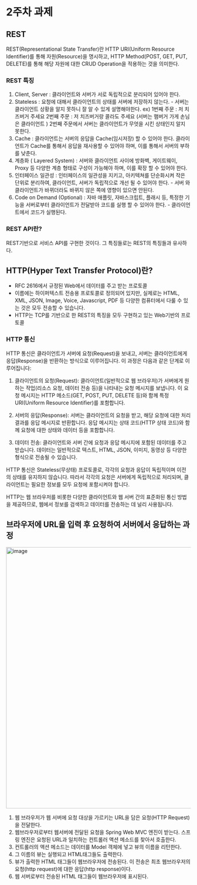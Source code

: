 # 2주차 과제

## REST
REST(Representational State Transfer)란 HTTP URI(Uniform Resource Identifier)를 통해 자원(Resource)을 명시하고, HTTP Method(POST, GET, PUT, DELETE)를 통해 해당 자원에 대한 CRUD Operation을 적용하는 것을 의미한다.
### REST 특징
1. Client, Server : 클라이언트와 서버가 서로 독립적으로 분리되어 있어야 한다.
2. Stateless : 요청에 대해서 클라이언트의 상태를 서버에 저장하지 않는다. - 서버는 클라이언트 상황을 알지 못하니 잘 알 수 있게 설명해야한다. ex) 1번째 주문 : 저 치즈버거 주세요 2번째 주문 : 저 치즈버거랑 콜라도 주세요 (서버는 햄버거 가게 손님은 클라이언트 ) 2번째 주문에서 서버는 클라이언트가 무엇을 시킨 상태인지 알지 못한다.
3. Cache : 클라이언트는 서버의 응답을  Cache(임시저장) 할 수 있어야 한다. 클라이언트가 Cache를 통해서 응답을 재사용할 수 있어야 하며, 이를 통해서 서버의 부하를 낮춘다.
4. 계층화 ( Layered System) : 서버와 클라이언트 사이에 방화벽, 게이트웨이, Proxy 등 다양한 계층 형태로 구성이 가능해야 하며, 이를 확장 할 수 있어야 한다.
5. 인터페이스 일관성 : 인터페이스의 일관성을 지키고, 아키텍쳐를 단순화시켜 작은 단위로 분리하여, 클라이언트, 서버가 독립적으로 개선 될 수 있어야 한다. - 서버 와 클라이언트가 바뀌더라도 바뀌지 않은 쪽에 영향이 있으면 안된다.
6. Code on Demand (Optional) : 자바 애플릿, 자바스크립트, 플래시 등, 특정한 기능을 서버로부터 클라이언트가 전달받아 코드를 실행 할 수 있어야 한다. - 클라이언트에서 코드가 실행된다.
### REST API란?

REST기반으로 서비스 API를 구현한 것이다.
그 특징들로는 REST의 특징들과 유사하다.

## HTTP(Hyper Text Transfer Protocol)란?
- RFC 2616에서 규정된 Web에서 데이터를 주고 받는 프로토콜
- 이름에는 하이퍼텍스트 전송용 프로토콜로 정의되어 있지만, 실제로는 HTML, XML, JSON, Image, Voice, Javascript, PDF 등 다양한 컴퓨터에서 다룰 수 있는 것은 모두 전송할 수 있습니다.
- HTTP는 TCP를 기반으로 한 REST의 특징을 모두 구현하고 있는 Web기반의 프로토콜

### HTTP 통신
HTTP 통신은 클라이언트가 서버에 요청(Request)을 보내고, 서버는 클라이언트에게 응답(Response)을 반환하는 방식으로 이루어집니다. 이 과정은 다음과 같은 단계로 이루어집니다:

1. 클라이언트의 요청(Request):
클라이언트(일반적으로 웹 브라우저)가 서버에게 원하는 작업(리소스 요청, 데이터 전송 등)을 나타내는 요청 메시지를 보냅니다. 이 요청 메시지는 HTTP 메소드(GET, POST, PUT, DELETE 등)와 함께 특정 URI(Uniform Resource Identifier)를 포함합니다.

2. 서버의 응답(Response):
서버는 클라이언트의 요청을 받고, 해당 요청에 대한 처리 결과를 응답 메시지로 반환합니다. 응답 메시지는 상태 코드(HTTP 상태 코드)와 함께 요청에 대한 상태와 데이터 등을 포함합니다.

3. 데이터 전송:
클라이언트와 서버 간에 요청과 응답 메시지에 포함된 데이터를 주고받습니다. 데이터는 일반적으로 텍스트, HTML, JSON, 이미지, 동영상 등 다양한 형식으로 전송될 수 있습니다.

HTTP 통신은 Stateless(무상태) 프로토콜로, 각각의 요청과 응답이 독립적이며 이전의 상태를 유지하지 않습니다. 따라서 각각의 요청은 서버에게 독립적으로 처리되며, 클라이언트는 필요한 정보를 모두 요청에 포함시켜야 합니다.

HTTP는 웹 브라우저를 비롯한 다양한 클라이언트와 웹 서버 간의 표준화된 통신 방법을 제공하므로, 웹에서 정보를 검색하고 데이터를 전송하는 데 널리 사용됩니다.


## 브라우저에 URL을 입력 후 요청하여 서버에서 응답하는 과정

<img width="710" alt="image" src="https://github.com/SongJwans/comento/assets/104306841/c2f7ed1e-b312-4fbd-bbd6-f4a95569c403">

1. 웹 브라우저가 웹 서버에 요청 대상을 가르키는 URL을 담은 요청(HTTP Request)을 전달한다.
2. 웹브라우저로부터 웹서버에 전달된 요청을 Spring Web MVC 엔진이 받는다. 스프링 엔진은 요청된 URL과 일치하는 컨트롤러 액션 메소드를 찾아서 호출한다.
3. 컨트롤러의 액션 메소드는 데이터를 Model 객체에 넣고 뷰의 이름을 리턴한다.
4. 그 이름의 뷰는 실행되고 HTML태그들도 출력한다.
5. 뷰가 출력한 HTML 태그들이 웹브라우저에 전송된다. 이 전송은 최초 웹브라우저의 요청(http request)에 대한 응답(http response)이다.
6. 웹 서버로부터 전송된 HTML 태그들이 웹브라우저에 표시된다.
